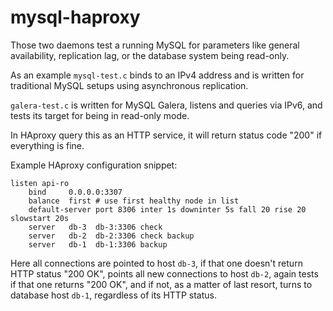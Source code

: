 # mysql-haproxy

Those two daemons test a running MySQL for
parameters like general availability, replication lag,
or the database system being read-only.

As an example `mysql-test.c` binds to an IPv4 address
and is written for traditional MySQL setups using
asynchronous replication.

`galera-test.c` is written for MySQL Galera, listens
and queries via IPv6, and tests its target for being
in read-only mode.

In HAproxy query this as an HTTP service, it will
return status code "200" if everything is fine.

Example HAproxy configuration snippet:

```
listen api-ro
    bind     0.0.0.0:3307 
    balance  first # use first healthy node in list
    default-server port 8306 inter 1s downinter 5s fall 20 rise 20 slowstart 20s
    server   db-3  db-3:3306 check
    server   db-2  db-2:3306 check backup
    server   db-1  db-1:3306 backup
```

Here all connections are pointed to host `db-3`, if that one
doesn't return HTTP status "200 OK", points all new
connections to host `db-2`, again tests if that one returns
"200 OK", and if not, as a matter of last resort, turns to
database host `db-1`, regardless of its HTTP status.
